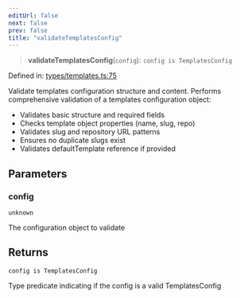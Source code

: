 ```yaml
---
editUrl: false
next: false
prev: false
title: "validateTemplatesConfig"
---
```


> **validateTemplatesConfig**(`config`): `config is TemplatesConfig`

Defined in: [types/templates.ts:75](https://github.com/yashjawale/fabr/blob/f01b72cf78714226de776336ec5f87a5b71f2c78/src/types/templates.ts#L75)

Validate templates configuration structure and content.
Performs comprehensive validation of a templates configuration object:
- Validates basic structure and required fields
- Checks template object properties (name, slug, repo)
- Validates slug and repository URL patterns
- Ensures no duplicate slugs exist
- Validates defaultTemplate reference if provided

## Parameters

### config

`unknown`

The configuration object to validate

## Returns

`config is TemplatesConfig`

Type predicate indicating if the config is a valid TemplatesConfig
